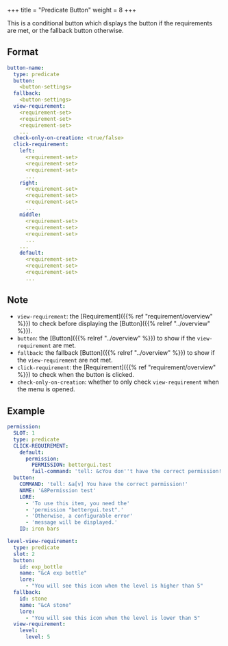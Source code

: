 +++
title = "Predicate Button"
weight = 8
+++

This is a conditional button which displays the button if the requirements are met, or the fallback button otherwise.

## Format

```yaml
button-name:
  type: predicate
  button:
    <button-settings>
  fallback:
    <button-settings>
  view-requirement:
    <requirement-set>
    <requirement-set>
    <requirement-set>
    ...
  check-only-on-creation: <true/false>
  click-requirement:
    left:
      <requirement-set>
      <requirement-set>
      <requirement-set>
      ...
    right:
      <requirement-set>
      <requirement-set>
      <requirement-set>
      ...
    middle:
      <requirement-set>
      <requirement-set>
      <requirement-set>
      ...
    ...
    default:
      <requirement-set>
      <requirement-set>
      <requirement-set>
      ...
```

## Note

* `view-requirement`: the [Requirement]({{% ref "requirement/overview" %}}) to check before displaying the [Button]({{% relref "../overview" %}}).
* `button`: the [Button]({{% relref "../overview" %}}) to show if the `view-requirement` are met.
* `fallback`: the fallback [Button]({{% relref "../overview" %}}) to show if the `view-requirement` are not met.
* `click-requirement`: the [Requirement]({{% ref "requirement/overview" %}}) to check when the button is clicked.
* `check-only-on-creation`: whether to only check `view-requirement` when the menu is opened.

## Example

```yaml
permission:
  SLOT: 1
  type: predicate
  CLICK-REQUIREMENT:
    default:
      permission:
        PERMISSION: bettergui.test
        fail-command: 'tell: &cYou don''t have the correct permission!'
  button:
    COMMAND: 'tell: &a[v] You have the correct permission!'
    NAME: '&8Permission test'
    LORE:
      - 'To use this item, you need the'
      - 'permission "bettergui.test".'
      - 'Otherwise, a configurable error'
      - 'message will be displayed.'
    ID: iron bars
```

```yaml
level-view-requirement:
  type: predicate
  slot: 2
  button:
    id: exp_bottle
    name: "&cA exp bottle"
    lore:
      - "You will see this icon when the level is higher than 5"
  fallback:
    id: stone
    name: "&cA stone"
    lore:
      - "You will see this icon when the level is lower than 5"
  view-requirement:
    level:
      level: 5
```
